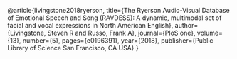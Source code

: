 @article{livingstone2018ryerson,
  title={The Ryerson Audio-Visual Database of Emotional Speech and Song (RAVDESS): A dynamic, multimodal set of facial and vocal expressions in North American English},
  author={Livingstone, Steven R and Russo, Frank A},
  journal={PloS one},
  volume={13},
  number={5},
  pages={e0196391},
  year={2018},
  publisher={Public Library of Science San Francisco, CA USA}
}
